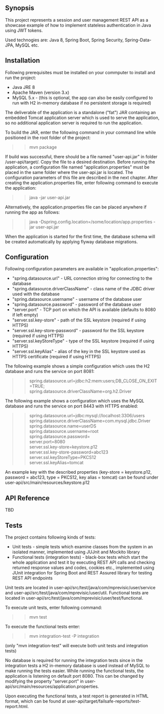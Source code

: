 ## Synopsis

This project represents a session and user management REST API as a showcase example of how to implement stateless authentication in Java using JWT tokens.

Used technogies are: Java 8, Spring Boot, Spring Security, Spring-Data-JPA, MySQL etc.

## Installation

Following prerequisites must be installed on your commputer to install and run the project:
- Java JRE 8
- Apache Maven (version 3.x)
- MySQL 5.x - (this is optional, the app can also be easily configured to run with H2 in-memory database if no persistent storage is required)

The deliverable of the application is a standalone ("fat") JAR containing an embedded Tomcat application server which is used to serve the application, so no additional application server is required to run the application.

To build the JAR, enter the following command in your command line while positioned in the root folder of the project:

>> mvn package

If build was successful, there should be a file named "user-api.jar" in folder /user-api/target/. Copy the file to a desired destination.
Before running the application, a configuration file named "application.properties" must be placed in the same folder where the user-api.jar is located. The configuration parameters of this file are described in the next chapter. After creating the application.properties file, enter following command to execute the application:

>> java -jar user-api.jar 

Alternatively, the application.properties file can be placed anywhere if running the app as follows:

>> java -Dspring.config.location=/some/location/app.properties -jar user-api.jar 

When the application is started for the first time, the database schema will be created automatically by applying flyway database migrations.

## Configuration

Following configuration parameters are available in "application.properties": 

- "spring.datasource.url" - URL connection string for connecting to the database
- "spring.datasource.driverClassName" - class name of the JDBC driver used with the database
- "spring.datasource.username" - username of the database user
- "spring.datasource.password" - password of the database user
- "server.port" - TCP port on which the API is available (defaults to 8080 if left empty)
- "server.ssl.key-store" - path of the SSL keystore (required if using HTTPS)
- "server.ssl.key-store-password" - password for the SSL keystore (required if using HTTPS)
- "server.ssl.keyStoreType" - type of the SSL keystore (required if using HTTPS)
- "server.ssl.keyAlias" - alias of the key in the SSL keystore used as HTTPS certificate (required if using HTTPS)

The following example shows a simple configuration which uses the H2 database and runs the service on port 8081:

>> spring.datasource.url=jdbc:h2:mem:users;DB_CLOSE_ON_EXIT=TRUE;</br>
>> spring.datasource.driverClassName=org.h2.Driver</br>

The following example shows a configuration which uses the MySQL database and runs the service on port 8443 with HTTPS enabled:

>> spring.datasource.url=jdbc:mysql://localhost:3306/users</br>
>> spring.datasource.driverClassName=com.mysql.jdbc.Driver</br> 
>> spring.datasource.name=userDS</br>
>> spring.datasource.username=root</br>
>> spring.datasource.password=</br>
>> server.port=8080</br>
>> server.ssl.key-store=keystore.p12</br> 
>> server.ssl.key-store-password=abc123</br>
>> server.ssl.keyStoreType=PKCS12</br>
>> server.ssl.keyAlias=tomcat</br>

An example key with the described properties (key-store = keystore.p12, password = abc123, type = PKCS12, key alias = tomcat) can be found under user-api/src/main/resources/keystore.p12

## API Reference

TBD

## Tests

The project contains following kinds of tests:
- Unit tests - simple tests which examine classes from the system in an isolated manner, implemented using JUJnit and Mockito library
- Functional tests (integration tests) - black-box tests which start the whole application and test it by executing REST API calls and checking returned response values and codes, cookies etc., implemented using JUnit integration for Spring Boot and REST Assured library for testing REST API endpoints

Unit tests are located in user-api/src/test/java/com/mprevisic/user/service and user-api/src/test/java/com/mprevisic/user/util. Functional tests are located in user-api/src/test/java/com/mprevisic/user/test/functional.

To execute unit tests, enter following command:

>> mvn test

To execute the functional tests enter:

>> mvn integration-test -P integration

(only "mvn integration-test" will execute both unit tests and integration tests)

No database is required for running the integration tests since in the integration tests a H2 in-memory database is used instead of MySQL to make running the tests easier. While running the functional tests, the application is listening on default port 8080. This can be changed by modifying the property "server.port" in user-api/src/main/resources/application.properties.

Upon executing the functional tests, a test report is generated in HTML format, which can be found at user-api/target/failsafe-reports/test-report.html.
